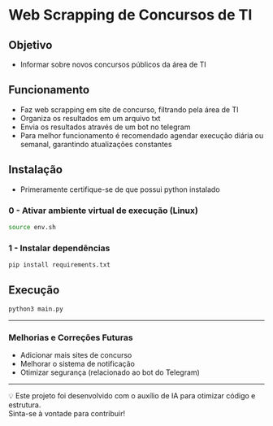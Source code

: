# Web Scrapping de Concursos de TI
## Objetivo
- Informar sobre novos concursos públicos da área de TI

## Funcionamento
- Faz web scrapping em site de concurso, filtrando pela área de TI
- Organiza os resultados em um arquivo txt
- Envia os resultados através de um bot no telegram
- Para melhor funcionamento é recomendado agendar execução diária ou semanal, garantindo atualizações constantes

## Instalação
- Primeramente certifique-se de que possui python instalado
### 0 - Ativar ambiente virtual de execução (Linux)
``` bash
source env.sh
```
### 1 - Instalar dependências
``` bash
pip install requirements.txt
```

## Execução
``` bash
python3 main.py
```

---
### Melhorias e Correções Futuras
- Adicionar mais sites de concurso
- Melhorar o sistema de notificação
- Otimizar segurança (relacionado ao bot do Telegram)

---
💡 Este projeto foi desenvolvido com o auxílio de IA para otimizar código e estrutura.  
Sinta-se à vontade para contribuir!